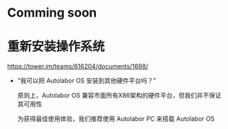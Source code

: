 # Comming soon


# 重新安装操作系统

https://tower.im/teams/616204/documents/1698/



* “我可以把 Autolabor OS 安装到其他硬件平台吗？”

    原则上，Autolabor OS 兼容市面所有X86架构的硬件平台，但我们并不保证其可用性
    
    为获得最佳使用体验，我们推荐使用 Autolabor PC 来搭载 Autolabor OS